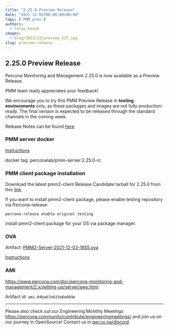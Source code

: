 ```yaml
---
title: "2.25.0 Preview Release"
date: "2021-12-03T00:00:00+00:00"
tags: ['PMM_prev']
authors:
  - taras_kozub
images:
  - blog/2021/12/preview_225.jpg
slug: preview-release
---
```


## 2.25.0 Preview Release

Percona Monitoring and Management 2.25.0 is now available as a Preview Release.

PMM team really appreciates your feedback!

We encourage you to try this PMM Preview Release in **testing environments** only, as these packages and images are not fully production-ready. The final version is expected to be released through the standard channels in the coming week.

Release Notes can be found [here](https://deploy-preview-643--pmm-doc.netlify.app/release-notes/2.25.0.html)


### PMM server docker

[Instructions](https://www.percona.com/doc/percona-monitoring-and-management/2.x/setting-up/server/docker.html)

docker tag: perconalab/pmm-server:2.25.0-rc

### PMM client package installation

Download the latest pmm2-client Release Candidate tarball for 2.25.0 from this [link](https://s3.us-east-2.amazonaws.com/pmm-build-cache/PR-BUILDS/pmm2-client/pmm2-client-latest-3300.tar.gz).


If you want to install pmm2-client package, please enable testing repository via Percona-release: 
```
percona-release enable original testing
```

install pmm2-client package for your OS via package manager.

### OVA 

Artifact: [PMM2-Server-2021-12-03-1855.ova](http://percona-vm.s3-website-us-east-1.amazonaws.com/PMM2-Server-2021-12-03-1855.ova)

[Instructions](https://www.percona.com/doc/percona-monitoring-and-management/2.x/setting-up/server/virtual-appliance.html)

### AMI 

https://www.percona.com/doc/percona-monitoring-and-management/2.x/setting-up/server/aws.html

Artifact id: `ami-04ba67eb15e6e089e`

---

Please also check out our Engineering Monthly Meetings https://percona.community/contribute/engineeringmeetings/ and join us on our journey in OpenSource! Contact us in [per.co.na/discord](https://per.co.na/discord).
